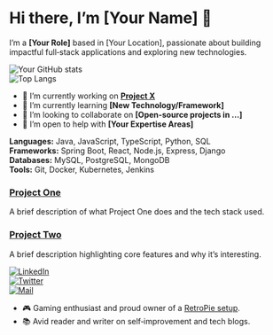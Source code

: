 <!-- 👋 Introduction -->
# Hi there, I’m **[Your Name]** 👋  
I’m a **[Your Role]** based in [Your Location], passionate about building impactful full‑stack applications and exploring new technologies.

<!-- 📊 GitHub Stats & Top Languages -->
![Your GitHub stats](https://github-readme-stats.vercel.app/api?username=[your-username]&show_icons=true&theme=radical)  
![Top Langs](https://github-readme-stats.vercel.app/api/top-langs/?username=[your-username]&layout=compact)

<!-- 👨‍💻 About Me -->
- 🔭 I’m currently working on **[Project X](https://github.com/your-username/project-x)**  
- 🌱 I’m currently learning **[New Technology/Framework]**  
- 👯 I’m looking to collaborate on **[Open‑source projects in …]**  
- 🤝 I’m open to help with **[Your Expertise Areas]**  

<!-- 🛠️ Technical Skills -->
**Languages:** Java, JavaScript, TypeScript, Python, SQL  
**Frameworks:** Spring Boot, React, Node.js, Express, Django  
**Databases:** MySQL, PostgreSQL, MongoDB  
**Tools:** Git, Docker, Kubernetes, Jenkins  

<!-- 🚀 Featured Projects -->
### [Project One](https://github.com/your-username/project-one)  
A brief description of what Project One does and the tech stack used.

### [Project Two](https://github.com/your-username/project-two)  
A brief description highlighting core features and why it’s interesting.

<!-- 📫 Connect with Me -->
[![LinkedIn](https://img.shields.io/badge/-LinkedIn-blue?style=flat-square&logo=linkedin)](https://linkedin.com/in/[your-profile])  
[![Twitter](https://img.shields.io/badge/-Twitter-1DA1F2?style=flat-square&logo=twitter)](https://twitter.com/[your-handle])  
[![Mail](https://img.shields.io/badge/-your.email@example.com-c14438?style=flat-square&logo=gmail)](mailto:your.email@example.com)

<!-- ⚡ Fun Fact -->
- 🎮 Gaming enthusiast and proud owner of a [RetroPie setup](https://example.com).  
- 📚 Avid reader and writer on self‑improvement and tech blogs.  
